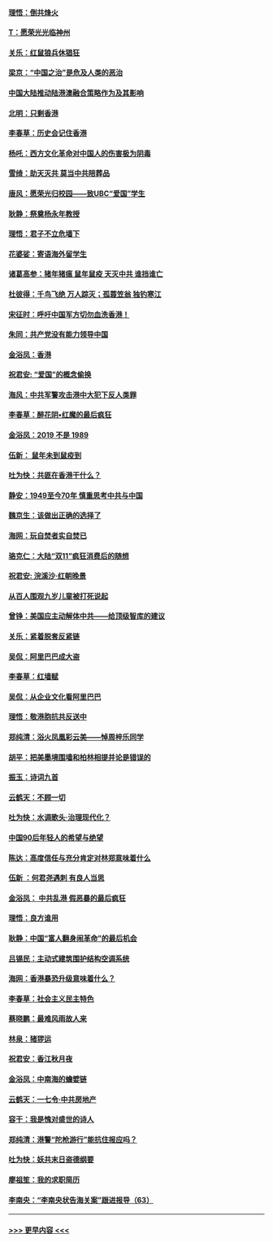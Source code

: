 #### [理悟：倒共烽火](../pages/nsc993/n11668844.md?t=11210055) 
#### [T：愿荣光光临神州](../pages/nsc993/n11668421.md?t=11210055) 
#### [关乐：红鼠狼兵休猖狂](../pages/nsc993/n11668378.md?t=11210055) 
#### [梁京：“中国之治”是危及人类的恶治](../pages/nsc993/n11668328.md?t=11210055) 
#### [中国大陆推动陆港澳融合策略作为及其影响](../pages/nsc993/n11668157.md?t=11210055) 
#### [北明：只剩香港](../pages/nsc993/n11668002.md?t=11210055) 
#### [李春草：历史会记住香港](../pages/nsc993/n11667927.md?t=11210055) 
#### [杨吒：西方文化革命对中国人的伤害极为阴毒](../pages/nsc993/n11664521.md?t=11210055) 
#### [雪绮：助天灭共 莫当中共陪葬品](../pages/nsc993/n11662650.md?t=11210055) 
#### [唐风：愿荣光归校园——致UBC“爱国”学生](../pages/nsc993/n11662194.md?t=11210055) 
#### [耿静：祭奠杨永年教授](../pages/nsc993/n11662514.md?t=11210055) 
#### [理悟：君子不立危墙下](../pages/nsc993/n11662172.md?t=11210055) 
#### [花婆娑：寄语海外留学生](../pages/nsc993/n11662121.md?t=11210055) 
#### [诸葛高参：猪年猪瘟 鼠年鼠疫 天灭中共 谁挡谁亡](../pages/nsc993/n11661980.md?t=11210055) 
#### [杜彼得：千鸟飞绝 万人踪灭；孤蓑笠翁 独钓寒江](../pages/nsc993/n11661170.md?t=11210055) 
#### [宋征时：呼吁中国军方切勿血洗香港！](../pages/nsc993/n11415318.md?t=11210055) 
#### [朱同：共产党没有能力领导中国](../pages/nsc993/n11660421.md?t=11210055) 
#### [金浴凤：香港](../pages/nsc993/n11660419.md?t=11210055) 
#### [祝君安: “爱国”的概念偷换](../pages/nsc993/n11659706.md?t=11210055) 
#### [海风：中共军警攻击港中大犯下反人类罪](../pages/nsc993/n11659632.md?t=11210055) 
#### [李春草：醉花阴•红魔的最后疯狂](../pages/nsc993/n11659287.md?t=11210055) 
#### [金浴凤：2019 不是 1989](../pages/nsc993/n11657663.md?t=11210055) 
#### [伍新： 鼠年未到鼠疫到](../pages/nsc993/n11655098.md?t=11210055) 
#### [吐为快：共匪在香港干什么？](../pages/nsc993/n11654891.md?t=11210055) 
#### [静安：1949至今70年 慎重思考中共与中国](../pages/nsc993/n11651244.md?t=11210055) 
#### [魏京生：该做出正确的选择了](../pages/nsc993/n11653084.md?t=11210055) 
#### [海网：玩自焚者实自焚已](../pages/nsc993/n11652423.md?t=11210055) 
#### [骆克仁：大陆“双11”疯狂消费后的随想](../pages/nsc993/n11652305.md?t=11210055) 
#### [祝君安: 浣溪沙·红朝晚景](../pages/nsc993/n11652258.md?t=11210055) 
#### [从百人围观九岁儿童被打死说起](../pages/nsc993/n11651030.md?t=11210055) 
#### [曾铮：美国应主动解体中共——给顶级智库的建议](../pages/nsc993/n11649888.md?t=11210055) 
#### [关乐：紧着脱套反紧链](../pages/nsc993/n11649069.md?t=11210055) 
#### [吴侃：阿里巴巴成大盗](../pages/nsc993/n11645523.md?t=11210055) 
#### [李春草：红墙赋](../pages/nsc993/n11646389.md?t=11210055) 
#### [吴侃：从企业文化看阿里巴巴](../pages/nsc993/n11645476.md?t=11210055) 
#### [理悟：敬港胞抗共反送中](../pages/nsc993/n11645466.md?t=11210055) 
#### [郑纯清：浴火凤凰彩云美——悼周梓乐同学](../pages/nsc993/n11645155.md?t=11210055) 
#### [胡平：把美墨境围墙和柏林相提并论是错误的](../pages/nsc993/n11645134.md?t=11210055) 
#### [振玉：诗词九首](../pages/nsc993/n11644081.md?t=11210055) 
#### [云鹤天：不顾一切](../pages/nsc993/n11643508.md?t=11210055) 
#### [吐为快：水调歌头·治理现代化？](../pages/nsc993/n11643485.md?t=11210055) 
#### [中国90后年轻人的希望与绝望](../pages/nsc993/n11642317.md?t=11210055) 
#### [陈达：高度信任与充分肯定对林郑意味着什么](../pages/nsc993/n11641441.md?t=11210055) 
#### [伍新 ：何君尧遇刺 有良人当思](../pages/nsc993/n11641503.md?t=11210055) 
#### [金浴凤： 中共乱港  假恶暴的最后疯狂](../pages/nsc993/n11641495.md?t=11210055) 
#### [理悟：良方谁用](../pages/nsc993/n11641463.md?t=11210055) 
#### [耿静：中国“富人翻身闹革命”的最后机会](../pages/nsc993/n11640655.md?t=11210055) 
#### [吕锡民：主动式建筑围护结构空调系统](../pages/nsc993/n11640168.md?t=11210055) 
#### [海网：香港暴恐升级意味着什么？](../pages/nsc993/n11635904.md?t=11210055) 
#### [李春草：社会主义民主特色](../pages/nsc993/n11634657.md?t=11210055) 
#### [蔡晓鹏：最难风雨故人来](../pages/nsc993/n11633145.md?t=11210055) 
#### [林泉：猪猡运](../pages/nsc993/n11631469.md?t=11210055) 
#### [祝君安：香江秋月夜](../pages/nsc993/n11631440.md?t=11210055) 
#### [金浴凤：中南海的蟾嬖链](../pages/nsc993/n11631290.md?t=11210055) 
#### [云鹤天：一七令·中共房地产](../pages/nsc993/n11630084.md?t=11210055) 
#### [容干：我是愧对盛世的诗人](../pages/nsc993/n11630059.md?t=11210055) 
#### [郑纯清：港警“陀枪游行”能抗住报应吗？](../pages/nsc993/n11629999.md?t=11210055) 
#### [吐为快：妖共末日盗德纲要](../pages/nsc993/n11628610.md?t=11210055) 
#### [廖祖笙：我的求职简历](../pages/nsc993/n11628492.md?t=11210055) 
#### [李南央：“李南央状告海关案”跟进报导（63）](../pages/nsc993/n11627039.md?t=11210055) 

----
#### [ >>> 更早内容 <<< ](../indexes/nsc993-earlier.md)
